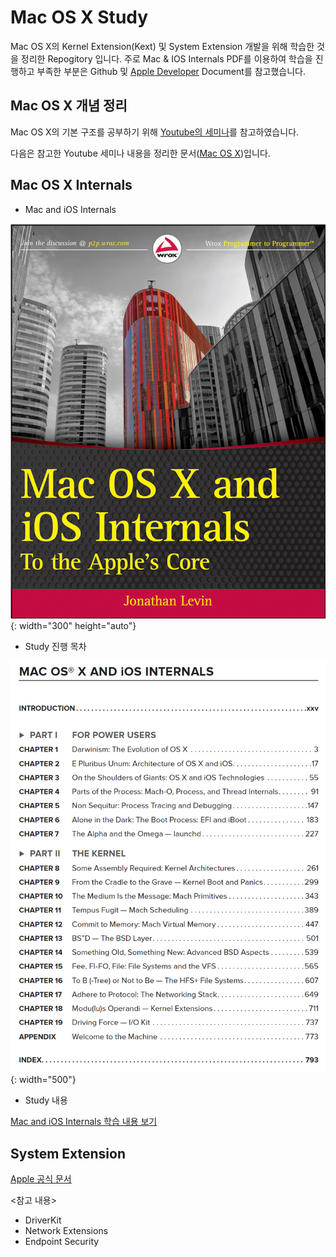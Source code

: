 # Mac OS X Study

Mac OS X의 Kernel Extension(Kext) 및 System Extension 개발을 위해 학습한 것을 정리한 Repogitory 입니다. 주로 Mac & IOS Internals PDF를 이용하여 학습을 진행하고 부족한 부분은 Github 및 [Apple Developer](https://developer.apple.com/library/archive/documentation/Darwin/Conceptual/KernelProgramming/Extend/Extend.html) Document를 참고했습니다.

## Mac OS X 개념 정리

Mac OS X의 기본 구조를 공부하기 위해 [Youtube의 세미나](https://www.youtube.com/watch?v=-7GMHB3Plc8)를 참고하였습니다.

다음은 참고한 Youtube 세미나 내용을 정리한 문서([Mac OS X](./OSXSeminar.md))입니다.

## Mac OS X Internals

- Mac and iOS Internals

![Book Cover](./img/InternalsBook/cover.png){: width="300" height="auto"}

- Study 진행 목차

![Book Index](./img/InternalsBook/index.png){: width="500"}

- Study 내용

[Mac and iOS Internals 학습 내용 보기](./OSXInternals.md)



## System Extension

[Apple 공식 문서](https://developer.apple.com/kr/system-extensions/)

<참고 내용>
- DriverKit
- Network Extensions
- Endpoint Security




